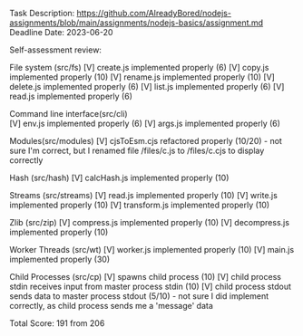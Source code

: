 Task Description: https://github.com/AlreadyBored/nodejs-assignments/blob/main/assignments/nodejs-basics/assignment.md
Deadline Date: 2023-06-20

Self-assessment review:

File system (src/fs)
    [V] create.js implemented properly  (6)
    [V] copy.js implemented properly    (10)
    [V] rename.js implemented properly  (10)
    [V] delete.js implemented properly   (6)
    [V] list.js implemented properly     (6)
    [V] read.js implemented properly     (6)

Command line interface(src/cli)     
    [V] env.js implemented properly     (6)
    [V] args.js implemented properly    (6)

Modules(src/modules)
    [V] cjsToEsm.cjs refactored properly (10/20) - not sure I'm correct, but I renamed file /files/c.js to /files/c.cjs to display correctly

Hash (src/hash)
    [V] calcHash.js implemented properly (10)

Streams (src/streams)
    [V] read.js implemented properly    (10)
    [V] write.js implemented properly   (10)
    [V] transform.js implemented properly   (10)

Zlib (src/zip)
    [V] compress.js implemented properly    (10)
    [V] decompress.js implemented properly  (10)

Worker Threads (src/wt)
    [V] worker.js implemented properly      (10)
    [V] main.js implemented properly        (30)

Child Processes (src/cp)
    [V] spawns child process                (10)
    [V] child process stdin receives input from master process stdin (10)
    [V] child process stdout sends data to master process stdout    (5/10) - not sure I did implement correctly,
        as child process sends me a 'message' data

Total Score: 191 from 206
